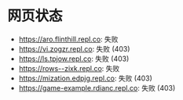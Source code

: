 # 网页状态
- https://aro.flinthill.repl.co: 失败
- https://vi.zogzr.repl.co: 失败 (403)
- https://ls.tpjow.repl.co: 失败 (403)
- https://rows--zixk.repl.co: 失败
- https://mization.edpjg.repl.co: 失败 (403)
- https://game-example.rdianc.repl.co: 失败 (403)
